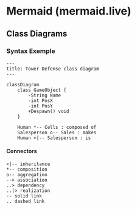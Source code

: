 # Mermaid (mermaid.live)

## Class Diagrams

### Syntax Exemple

```mermaid
---
title: Tower Defense class diagram
---

classDiagram
    class GameObject {
        -String Name
        -int PosX
        -int PosY
        +Despawn() void
    }
    
	Human *-- Cells : composed of
    Salesperson o-- Sales : makes
    Human <|-- Salesperson : is
```

#### Connectors

    <|-- inheritance
    *-- composition
    o-- aggregation
    --> association
    ..> dependency
    ..|> realization
    -- solid link
    .. dashed link
